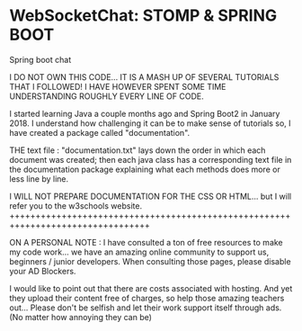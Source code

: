 # WebSocketChat: STOMP & SPRING BOOT
Spring boot chat

I DO NOT OWN THIS CODE... IT IS A MASH UP OF SEVERAL TUTORIALS THAT I FOLLOWED! I HAVE HOWEVER SPENT SOME TIME UNDERSTANDING ROUGHLY EVERY LINE OF CODE.

I started learning Java a couple months ago and Spring Boot2 in January 2018. I understand how challenging it can be to make sense of tutorials so, I have created a package called "documentation". 

THE text file : "documentation.txt" lays down the order in which each document was created; then each java class has a corresponding text file in the documentation package explaining what each methods does more or less line by line.

I WILL NOT PREPARE DOCUMENTATION FOR THE CSS OR HTML... but I will refer you to the w3schools website.
+++++++++++++++++++++++++++++++++++++++++++++++++++++++++++++++++++++++++++++++++

ON A PERSONAL NOTE : I have consulted a ton of free resources to make my code work... we have an amazing online community to support 
us, beginners / junior developers. When consulting those pages, please disable your AD Blockers.

I would like to point out that there are costs associated with hosting. And yet they upload their content free of charges, so help those amazing teachers out... Please don't be selfish and let their work support itself through ads. (No matter how annoying they can be)

